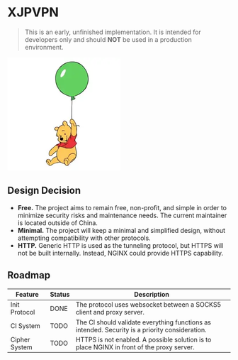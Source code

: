# XJPVPN

> This is an early, unfinished implementation. It is intended for developers only and should **NOT** be used in a production environment.

![](static/logo.webp)


## Design Decision

+ **Free.** The project aims to remain free, non-profit, and simple in order to minimize security risks and maintenance needs. The current maintainer is located outside of China.
+ **Minimal.** The project will keep a minimal and simplified design, without attempting compatibility with other protocols.
+ **HTTP.** Generic HTTP is used as the tunneling protocol, but HTTPS will not be built internally. Instead, NGINX could provide HTTPS capability.


## Roadmap

| Feature       | Status | Description                                                                                    |
| ------------- | ------ | ---------------------------------------------------------------------------------------------- |
| Init Protocol | DONE   | The protocol uses websocket between a SOCKS5 client and proxy server.                          |
| CI System     | TODO   | The CI should validate everything functions as intended. Security is a priority consideration. |
| Cipher System | TODO   | HTTPS is not enabled. A possible solution is to place NGINX in front of the proxy server.      |
